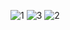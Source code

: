 ![1](https://user-images.githubusercontent.com/45255501/66774188-ad9b8b00-eec9-11e9-9099-668a74b6866e.jpg)
![3](https://user-images.githubusercontent.com/45255501/66774187-ad9b8b00-eec9-11e9-8392-e33dae6186bb.png)
![2](https://user-images.githubusercontent.com/45255501/66774185-ad9b8b00-eec9-11e9-9948-78c6991620c1.png)

